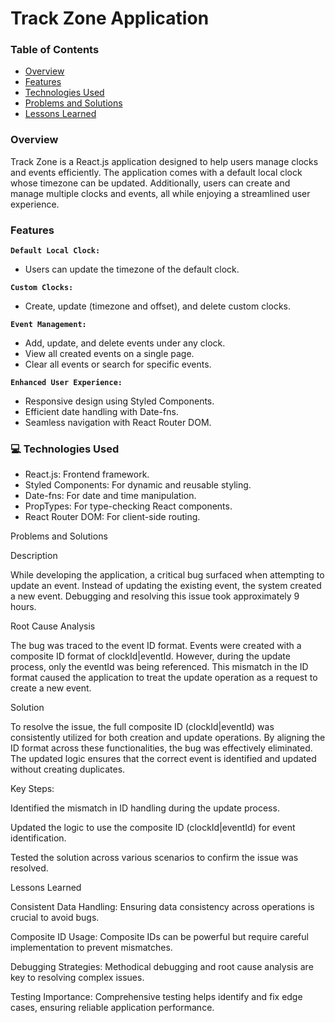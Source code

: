 # Track Zone Application

### Table of Contents

- [Overview](#overview)
- [Features](#features)
- [Technologies Used](#-technologies-used)
- [Problems and Solutions](#problems-and-solutions)
- [Lessons Learned](#lessons-learned)

### Overview

Track Zone is a React.js application designed to help users manage clocks and events efficiently. The application comes with a default local clock whose timezone can be updated. Additionally, users can create and manage multiple clocks and events, all while enjoying a streamlined user experience.

### Features
**`Default Local Clock:`**
  - Users can update the timezone of the default clock.

**`Custom Clocks:`**
- Create, update (timezone and offset), and delete custom clocks.

**`Event Management:`**
- Add, update, and delete events under any clock.
- View all created events on a single page.
- Clear all events or search for specific events.

**`Enhanced User Experience:`**
- Responsive design using Styled Components.
- Efficient date handling with Date-fns.
- Seamless navigation with React Router DOM.

### 💻 Technologies Used

- React.js: Frontend framework.
- Styled Components: For dynamic and reusable styling.
- Date-fns: For date and time manipulation.
- PropTypes: For type-checking React components.
- React Router DOM: For client-side routing.

Problems and Solutions

Description

While developing the application, a critical bug surfaced when attempting to update an event. Instead of updating the existing event, the system created a new event. Debugging and resolving this issue took approximately 9 hours.

Root Cause Analysis

The bug was traced to the event ID format. Events were created with a composite ID format of clockId|eventId. However, during the update process, only the eventId was being referenced. This mismatch in the ID format caused the application to treat the update operation as a request to create a new event.

Solution

To resolve the issue, the full composite ID (clockId|eventId) was consistently utilized for both creation and update operations. By aligning the ID format across these functionalities, the bug was effectively eliminated. The updated logic ensures that the correct event is identified and updated without creating duplicates.

Key Steps:

Identified the mismatch in ID handling during the update process.

Updated the logic to use the composite ID (clockId|eventId) for event identification.

Tested the solution across various scenarios to confirm the issue was resolved.

Lessons Learned

Consistent Data Handling: Ensuring data consistency across operations is crucial to avoid bugs.

Composite ID Usage: Composite IDs can be powerful but require careful implementation to prevent mismatches.

Debugging Strategies: Methodical debugging and root cause analysis are key to resolving complex issues.

Testing Importance: Comprehensive testing helps identify and fix edge cases, ensuring reliable application performance.
